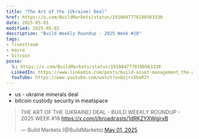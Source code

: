 ```yaml
---
title: "The Art of the (Ukraine) Deal"
href: https://x.com/BuildMarkets/status/1918047770180563330
date: 2025-05-01
modified: 2025-05-02
description: "Build Weekly Roundup - 2025 Week #18"
tags:
- livestream
- macro
- bitcoin
posse:
  𝕏: https://x.com/BuildMarkets/status/1918047770180563330
  LinkedIn: https://www.linkedin.com/posts/build-asset-management_the-art-of-the-ukraine-deal-build-weekly-ugcPost-7323754622823620608-o_3h
  YouTube: https://www.youtube.com/watch?v=Qujrx5baRIY
---
```


- us - ukraine minerals deal
- bitcoin custody security in meatspace

> THE ART OF THE (UKRAINE) DEAL - BUILD WEEKLY ROUNDUP - 2025 WEEK #18 https://x.com/i/broadcasts/1dRKZYXWgjrxB
>
> — Build Markets (@BuildMarkets) [May 01, 2025](https://x.com/BuildMarkets/status/1918047770180563330)
